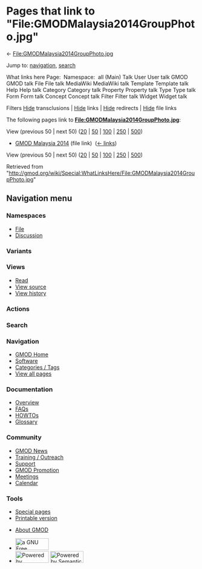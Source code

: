 <div id="mw-page-base" class="noprint">

</div>

<div id="mw-head-base" class="noprint">

</div>

<div id="content" class="mw-body" role="main">

<span id="top"></span>

<div id="mw-js-message" style="display:none;">

</div>



# <span dir="auto">Pages that link to "File:GMODMalaysia2014GroupPhoto.jpg"</span>

<div id="bodyContent">

<div id="contentSub">

←
[File:GMODMalaysia2014GroupPhoto.jpg](/wiki/File:GMODMalaysia2014GroupPhoto.jpg "File:GMODMalaysia2014GroupPhoto.jpg")

</div>

<div id="jump-to-nav" class="mw-jump">

Jump to: [navigation](#mw-navigation), [search](#p-search)

</div>

<div id="mw-content-text">

What links here Page:  Namespace:  all (Main) Talk User User talk GMOD
GMOD talk File File talk MediaWiki MediaWiki talk Template Template talk
Help Help talk Category Category talk Property Property talk Type Type
talk Form Form talk Concept Concept talk Filter Filter talk Widget
Widget talk

Filters
[Hide](/mediawiki/index.php?title=Special:WhatLinksHere/File:GMODMalaysia2014GroupPhoto.jpg&hidetrans=1 "Special:WhatLinksHere/File:GMODMalaysia2014GroupPhoto.jpg")
transclusions \|
[Hide](/mediawiki/index.php?title=Special:WhatLinksHere/File:GMODMalaysia2014GroupPhoto.jpg&hidelinks=1 "Special:WhatLinksHere/File:GMODMalaysia2014GroupPhoto.jpg")
links \|
[Hide](/mediawiki/index.php?title=Special:WhatLinksHere/File:GMODMalaysia2014GroupPhoto.jpg&hideredirs=1 "Special:WhatLinksHere/File:GMODMalaysia2014GroupPhoto.jpg")
redirects \|
[Hide](/mediawiki/index.php?title=Special:WhatLinksHere/File:GMODMalaysia2014GroupPhoto.jpg&hideimages=1 "Special:WhatLinksHere/File:GMODMalaysia2014GroupPhoto.jpg")
file links

The following pages link to
**[File:GMODMalaysia2014GroupPhoto.jpg](/wiki/File:GMODMalaysia2014GroupPhoto.jpg "File:GMODMalaysia2014GroupPhoto.jpg")**:

View (previous 50 \| next 50)
([20](/mediawiki/index.php?title=Special:WhatLinksHere/File:GMODMalaysia2014GroupPhoto.jpg&limit=20 "Special:WhatLinksHere/File:GMODMalaysia2014GroupPhoto.jpg")
\|
[50](/mediawiki/index.php?title=Special:WhatLinksHere/File:GMODMalaysia2014GroupPhoto.jpg&limit=50 "Special:WhatLinksHere/File:GMODMalaysia2014GroupPhoto.jpg")
\|
[100](/mediawiki/index.php?title=Special:WhatLinksHere/File:GMODMalaysia2014GroupPhoto.jpg&limit=100 "Special:WhatLinksHere/File:GMODMalaysia2014GroupPhoto.jpg")
\|
[250](/mediawiki/index.php?title=Special:WhatLinksHere/File:GMODMalaysia2014GroupPhoto.jpg&limit=250 "Special:WhatLinksHere/File:GMODMalaysia2014GroupPhoto.jpg")
\|
[500](/mediawiki/index.php?title=Special:WhatLinksHere/File:GMODMalaysia2014GroupPhoto.jpg&limit=500 "Special:WhatLinksHere/File:GMODMalaysia2014GroupPhoto.jpg"))

- [GMOD Malaysia 2014](/wiki/GMOD_Malaysia_2014 "GMOD Malaysia 2014")
  (file link) ‎ <span class="mw-whatlinkshere-tools">([←
  links](/mediawiki/index.php?title=Special:WhatLinksHere&target=GMOD+Malaysia+2014 "Special:WhatLinksHere"))</span>

View (previous 50 \| next 50)
([20](/mediawiki/index.php?title=Special:WhatLinksHere/File:GMODMalaysia2014GroupPhoto.jpg&limit=20 "Special:WhatLinksHere/File:GMODMalaysia2014GroupPhoto.jpg")
\|
[50](/mediawiki/index.php?title=Special:WhatLinksHere/File:GMODMalaysia2014GroupPhoto.jpg&limit=50 "Special:WhatLinksHere/File:GMODMalaysia2014GroupPhoto.jpg")
\|
[100](/mediawiki/index.php?title=Special:WhatLinksHere/File:GMODMalaysia2014GroupPhoto.jpg&limit=100 "Special:WhatLinksHere/File:GMODMalaysia2014GroupPhoto.jpg")
\|
[250](/mediawiki/index.php?title=Special:WhatLinksHere/File:GMODMalaysia2014GroupPhoto.jpg&limit=250 "Special:WhatLinksHere/File:GMODMalaysia2014GroupPhoto.jpg")
\|
[500](/mediawiki/index.php?title=Special:WhatLinksHere/File:GMODMalaysia2014GroupPhoto.jpg&limit=500 "Special:WhatLinksHere/File:GMODMalaysia2014GroupPhoto.jpg"))

</div>

<div class="printfooter">

Retrieved from
"<http://gmod.org/wiki/Special:WhatLinksHere/File:GMODMalaysia2014GroupPhoto.jpg>"

</div>

<div id="catlinks" class="catlinks catlinks-allhidden">

</div>

<div class="visualClear">

</div>

</div>

</div>

<div id="mw-navigation">

## Navigation menu

<div id="mw-head">



<div id="left-navigation">

<div id="p-namespaces" class="vectorTabs" role="navigation"
aria-labelledby="p-namespaces-label">

### Namespaces

- <span id="ca-nstab-image"><a href="/wiki/File:GMODMalaysia2014GroupPhoto.jpg" accesskey="c"
  title="View the file page [c]">File</a></span>
- <span id="ca-talk"><a
  href="/mediawiki/index.php?title=File_talk:GMODMalaysia2014GroupPhoto.jpg&amp;action=edit&amp;redlink=1"
  accesskey="t"
  title="Discussion about the content page [t]">Discussion</a></span>

</div>

<div id="p-variants" class="vectorMenu emptyPortlet" role="navigation"
aria-labelledby="p-variants-label">

### 

### Variants[](#)

<div class="menu">

</div>

</div>

</div>

<div id="right-navigation">

<div id="p-views" class="vectorTabs" role="navigation"
aria-labelledby="p-views-label">

### Views

- <span id="ca-view">[Read](/wiki/File:GMODMalaysia2014GroupPhoto.jpg)</span>
- <span id="ca-viewsource"><a
  href="/mediawiki/index.php?title=File:GMODMalaysia2014GroupPhoto.jpg&amp;action=edit"
  accesskey="e" title="This page is protected.
  You can view its source [e]">View source</a></span>
- <span id="ca-history"><a
  href="/mediawiki/index.php?title=File:GMODMalaysia2014GroupPhoto.jpg&amp;action=history"
  accesskey="h" title="Past revisions of this page [h]">View history</a></span>

</div>

<div id="p-cactions" class="vectorMenu emptyPortlet" role="navigation"
aria-labelledby="p-cactions-label">

### Actions[](#)

<div class="menu">

</div>

</div>

<div id="p-search" role="search">

### Search

<div id="simpleSearch">

</div>

</div>

</div>

</div>

<div id="mw-panel">

<div id="p-logo" role="banner">

<a href="/wiki/Main_Page"
style="background-image: url(http://gmod.org/images/GMOD-cogs.png);"
title="Visit the main page"></a>

</div>

<div id="p-Navigation" class="portal" role="navigation"
aria-labelledby="p-Navigation-label">

### Navigation

<div class="body">

- <span id="n-GMOD-Home">[GMOD Home](/wiki/Main_Page)</span>
- <span id="n-Software">[Software](/wiki/GMOD_Components)</span>
- <span id="n-Categories-.2F-Tags">[Categories /
  Tags](/wiki/Categories)</span>
- <span id="n-View-all-pages">[View all
  pages](/wiki/Special:AllPages)</span>

</div>

</div>

<div id="p-Documentation" class="portal" role="navigation"
aria-labelledby="p-Documentation-label">

### Documentation

<div class="body">

- <span id="n-Overview">[Overview](/wiki/Overview)</span>
- <span id="n-FAQs">[FAQs](/wiki/Category:FAQ)</span>
- <span id="n-HOWTOs">[HOWTOs](/wiki/Category:HOWTO)</span>
- <span id="n-Glossary">[Glossary](/wiki/Glossary)</span>

</div>

</div>

<div id="p-Community" class="portal" role="navigation"
aria-labelledby="p-Community-label">

### Community

<div class="body">

- <span id="n-GMOD-News">[GMOD News](/wiki/GMOD_News)</span>
- <span id="n-Training-.2F-Outreach">[Training /
  Outreach](/wiki/Training_and_Outreach)</span>
- <span id="n-Support">[Support](/wiki/Support)</span>
- <span id="n-GMOD-Promotion">[GMOD
  Promotion](/wiki/GMOD_Promotion)</span>
- <span id="n-Meetings">[Meetings](/wiki/Meetings)</span>
- <span id="n-Calendar">[Calendar](/wiki/Calendar)</span>

</div>

</div>

<div id="p-tb" class="portal" role="navigation"
aria-labelledby="p-tb-label">

### Tools

<div class="body">

- <span id="t-specialpages"><a href="/wiki/Special:SpecialPages" accesskey="q"
  title="A list of all special pages [q]">Special pages</a></span>
- <span id="t-print"><a
  href="/mediawiki/index.php?title=Special:WhatLinksHere/File:GMODMalaysia2014GroupPhoto.jpg&amp;printable=yes"
  rel="alternate" accesskey="p"
  title="Printable version of this page [p]">Printable version</a></span>

</div>

</div>

</div>

</div>

<div id="footer" role="contentinfo">

- <span id="footer-places-about">[About
  GMOD](/wiki/GMOD:About "GMOD:About")</span>

<!-- -->

- <span id="footer-copyrightico">[<img src="http://www.gnu.org/graphics/gfdl-logo-small.png" width="88"
  height="31" alt="a GNU Free Documentation License" />](http://www.gnu.org/licenses/fdl-1.3.html)</span>
- <span id="footer-poweredbyico">[<img src="/mediawiki/skins/common/images/poweredby_mediawiki_88x31.png"
  width="88" height="31" alt="Powered by MediaWiki" />](//www.mediawiki.org/)
  [<img
  src="/mediawiki/extensions/SemanticMediaWiki/includes/../resources/images/smw_button.png"
  width="88" height="31" alt="Powered by Semantic MediaWiki" />](https://www.semantic-mediawiki.org/wiki/Semantic_MediaWiki)</span>

<div style="clear:both">

</div>

</div>

